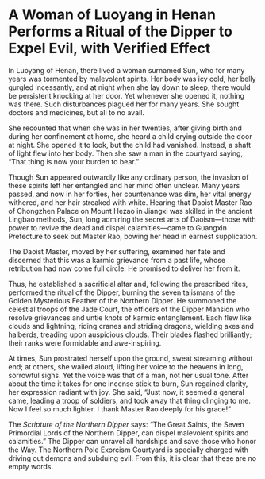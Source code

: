 # A Woman of Luoyang in Henan Performs a Ritual of the Dipper to Expel Evil, with Verified Effect

In Luoyang of Henan, there lived a woman surnamed Sun, who for many years was tormented by malevolent spirits. Her body was icy cold, her belly gurgled incessantly, and at night when she lay down to sleep, there would be persistent knocking at her door. Yet whenever she opened it, nothing was there. Such disturbances plagued her for many years. She sought doctors and medicines, but all to no avail.

She recounted that when she was in her twenties, after giving birth and during her confinement at home, she heard a child crying outside the door at night. She opened it to look, but the child had vanished. Instead, a shaft of light flew into her body. Then she saw a man in the courtyard saying, “That thing is now your burden to bear.”

Though Sun appeared outwardly like any ordinary person, the invasion of these spirits left her entangled and her mind often unclear. Many years passed, and now in her forties, her countenance was dim, her vital energy withered, and her hair streaked with white. Hearing that Daoist Master Rao of Chongzhen Palace on Mount Hezao in Jiangxi was skilled in the ancient Lingbao methods, Sun, long admiring the secret arts of Daoism—those with power to revive the dead and dispel calamities—came to Guangxin Prefecture to seek out Master Rao, bowing her head in earnest supplication.

The Daoist Master, moved by her suffering, examined her fate and discerned that this was a karmic grievance from a past life, whose retribution had now come full circle. He promised to deliver her from it.

Thus, he established a sacrificial altar and, following the prescribed rites, performed the ritual of the Dipper, burning the seven talismans of the Golden Mysterious Feather of the Northern Dipper. He summoned the celestial troops of the Jade Court, the officers of the Dipper Mansion who resolve grievances and untie knots of karmic entanglement. Each flew like clouds and lightning, riding cranes and striding dragons, wielding axes and halberds, treading upon auspicious clouds. Their blades flashed brilliantly; their ranks were formidable and awe-inspiring.

At times, Sun prostrated herself upon the ground, sweat streaming without end; at others, she wailed aloud, lifting her voice to the heavens in long, sorrowful sighs. Yet the voice was that of a man, not her usual tone. After about the time it takes for one incense stick to burn, Sun regained clarity, her expression radiant with joy. She said, “Just now, it seemed a general came, leading a troop of soldiers, and took away that thing clinging to me. Now I feel so much lighter. I thank Master Rao deeply for his grace!”

The *Scripture of the Northern Dipper* says: “The Great Saints, the Seven Primordial Lords of the Northern Dipper, can dispel malevolent spirits and calamities.” The Dipper can unravel all hardships and save those who honor the Way. The Northern Pole Exorcism Courtyard is specially charged with driving out demons and subduing evil. From this, it is clear that these are no empty words.